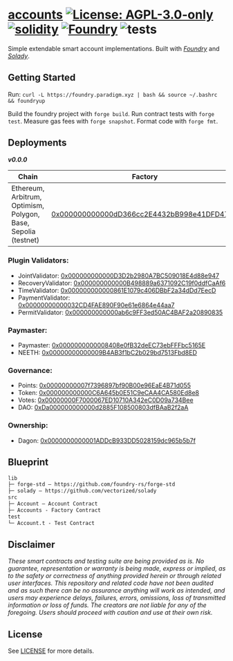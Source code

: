 # [accounts](https://github.com/nanidao/accounts)  [![License: AGPL-3.0-only](https://img.shields.io/badge/License-AGPL-black.svg)](https://opensource.org/license/agpl-v3/) [![solidity](https://img.shields.io/badge/solidity-%5E0.8.25-black)](https://docs.soliditylang.org/en/v0.8.25/) [![Foundry](https://img.shields.io/badge/Built%20with-Foundry-000000.svg)](https://getfoundry.sh/) ![tests](https://github.com/nanidao/accounts/actions/workflows/ci.yml/badge.svg)

Simple extendable smart account implementations. Built with *[Foundry](https://github.com/foundry-rs/forge-std)* and *[Solady](https://github.com/vectorized/solady)*.

## Getting Started

Run: `curl -L https://foundry.paradigm.xyz | bash && source ~/.bashrc && foundryup`

Build the foundry project with `forge build`. Run contract tests with `forge test`. Measure gas fees with `forge snapshot`. Format code with `forge fmt`.

## Deployments

***v0.0.0***

Chain           | Factory                                 | Implementation                          | Commit
----------------|-----------------------------------------|-----------------------------------------|------------------------------------------
Ethereum, Arbitrum, Optimism, Polygon, Base, Sepolia (testnet) | [0x000000000000dD366cc2E4432bB998e41DFD47C7](https://etherscan.io/address/0x000000000000dD366cc2E4432bB998e41DFD47C7#code) | [0x0000000000001C05075915622130c16f6febC541](https://etherscan.io/address/0x0000000000001C05075915622130c16f6febC541#code) | [77bc49fdf9f9695af1971cc6573500dfc7fb9786](https://github.com/NaniDAO/Account/commit/77bc49fdf9f9695af1971cc6573500dfc7fb9786)

### Plugin Validators:

* JointValidator: [0x000000000000D3D2b2980A7BC509018E4d88e947](https://arbiscan.io/address/0x000000000000D3D2b2980A7BC509018E4d88e947#code)
* RecoveryValidator: [0x000000000000B498889a6371092C19f0ddfCaAf6](https://arbiscan.io/address/0x000000000000B498889a6371092C19f0ddfCaAf6#code)
* TimeValidator: [0x000000000000861E1079c406DBbF2a34dDd7EecD](https://arbiscan.io/address/0x000000000000861E1079c406DBbF2a34dDd7EecD#code)
* PaymentValidator: [0x00000000000032CD4FAE890F90e61e6864e44aa7](https://arbiscan.io/address/0x00000000000032CD4FAE890F90e61e6864e44aa7#code)
* PermitValidator: [0x000000000000ab6c9FF3ed50AC4BAF2a20890835](https://arbiscan.io/address/0x000000000000ab6c9FF3ed50AC4BAF2a20890835#code)

### Paymaster:

* Paymaster: [0x0000000000008408e0fB32deEC73ebFFFbc5165E](https://arbiscan.io/address/0x0000000000008408e0fB32deEC73ebFFFbc5165E#code)
* NEETH: [0x00000000000009B4AB3f1bC2b029bd7513Fbd8ED](https://arbiscan.io/address/0x00000000000009B4AB3f1bC2b029bd7513Fbd8ED#code)

### Governance:

* Points: [0x00000000007f7396897bf90B00e96EaE4B71d055](https://arbiscan.io/address/0x00000000007f7396897bf90b00e96eae4b71d055#code)
* Token: [0x000000000000C6A645b0E51C9eCAA4CA580Ed8e8](https://arbiscan.io/address/0x000000000000C6A645b0E51C9eCAA4CA580Ed8e8)
* Votes: [0x00000000F7000067ED10710A342eC0D09a734Bee](https://arbiscan.io/address/0x00000000f7000067ed10710a342ec0d09a734bee)
* DAO: [0xDa000000000000d2885F108500803dfBAaB2f2aA](https://arbiscan.io/address/0xDa000000000000d2885F108500803dfBAaB2f2aA#code)

### Ownership:

* Dagon: [0x0000000000001ADDcB933DD5028159dc965b5b7f](https://arbiscan.io/address/0x0000000000001ADDcB933DD5028159dc965b5b7f#code)

## Blueprint

```txt
lib
├─ forge-std — https://github.com/foundry-rs/forge-std
├─ solady — https://github.com/vectorized/solady
src
├─ Account — Account Contract
├─ Accounts - Factory Contract
test
└─ Account.t - Test Contract
```

## Disclaimer

*These smart contracts and testing suite are being provided as is. No guarantee, representation or warranty is being made, express or implied, as to the safety or correctness of anything provided herein or through related user interfaces. This repository and related code have not been audited and as such there can be no assurance anything will work as intended, and users may experience delays, failures, errors, omissions, loss of transmitted information or loss of funds. The creators are not liable for any of the foregoing. Users should proceed with caution and use at their own risk.*

## License

See [LICENSE](./LICENSE) for more details.
